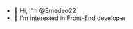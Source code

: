 - 👋 Hi, I’m @Emedeo22
- 👀 I’m interested in Front-End developer
<!---
Emedeo22/Emedeo22 is a ✨ special ✨ repository because its `README.md` (this file) appears on your GitHub profile.
You can click the Preview link to take a look at your changes.
--->
